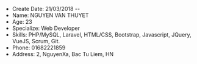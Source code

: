 - Create Date: 21/03/2018 --
- Name: NGUYEN VAN THUYET
- Age: 23
- Specialize: Web Developer
- Skills: PHP/MySQL, Laravel, HTML/CSS, Bootstrap, Javascript, JQuery, VueJS, Scrum, Git.
- Phone: 01682221859
- Address: 2, NguyenXa, Bac Tu Liem, HN

